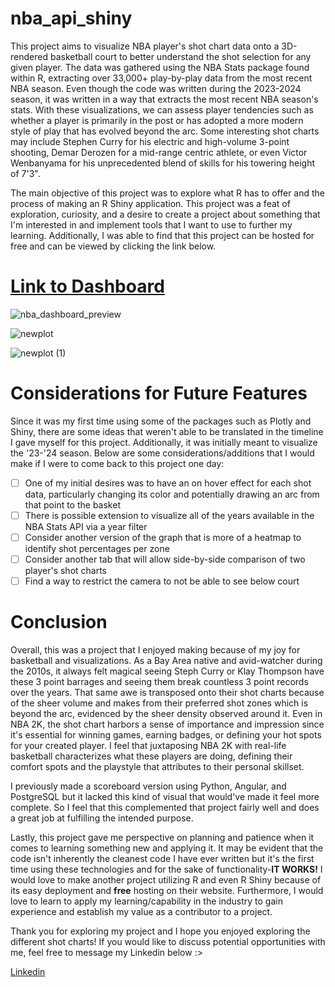 # nba_api_shiny

This project aims to visualize NBA player's shot chart data onto a 3D-rendered basketball court to better understand the shot selection for any given player. The data was gathered using the NBA Stats package found within R, extracting over 33,000+ play-by-play data from the most recent NBA season. Even though the code was written during the 2023-2024 season, it was written in a way that extracts the most recent NBA season's stats.
With these visualizations, we can assess player tendencies such as whether a player is primarily in the post or has adopted a more modern style of play that has evolved beyond the arc. Some interesting shot charts may include Stephen Curry for his electric and high-volume 3-point shooting, Demar Derozen for a mid-range centric athlete, or even Victor Wenbanyama
for his unprecedented blend of skills for his towering height of 7'3". 

The main objective of this project was to explore what R has to offer and the process of making an R Shiny application. This project was a feat of exploration, curiosity, and a desire to create a project about something that I'm interested in and implement tools that I want to use to further my learning. Additionally, I was able to find that this project can be hosted for free and can be viewed by clicking the link below. 

# [Link to Dashboard](https://ccaban.shinyapps.io/nba_api_shiny/)
![nba_dashboard_preview](https://github.com/user-attachments/assets/2a91263f-5865-4b2a-b68f-97a71797c43b)

![newplot](https://github.com/user-attachments/assets/a16fae4e-75b6-43bd-9c74-65d073ecba59)

![newplot (1)](https://github.com/user-attachments/assets/1ddc05c7-39d5-4adc-9c5f-44a86ef649b1)


# Considerations for Future Features

Since it was my first time using some of the packages such as Plotly and Shiny, there are some ideas that weren't able to be translated in the timeline I gave myself for this project. Additionally, it was initially meant to visualize the '23-'24 season. Below are some considerations/additions that I would make if I were to come back to this project one day:

- [ ] One of my initial desires was to have an on hover effect for each shot data, particularly changing its color and potentially drawing an arc from that point to the basket
- [ ] There is possible extension to visualize all of the years available in the NBA Stats API via a year filter
- [ ] Consider another version of the graph that is more of a heatmap to identify shot percentages per zone
- [ ] Consider another tab that will allow side-by-side comparison of two player's shot charts
- [ ] Find a way to restrict the camera to not be able to see below court

# Conclusion

Overall, this was a project that I enjoyed making because of my joy for basketball and visualizations. As a Bay Area native and avid-watcher during the 2010s, it always felt magical seeing Steph Curry or Klay Thompson have these 3 point barrages and seeing them break countless 3 point records over the years. That same awe is transposed onto their shot charts because of the sheer volume and makes from their preferred shot zones which is beyond the arc, evidenced by the sheer density observed around it. Even in NBA 2K, the shot chart harbors a sense of importance and impression since it's essential for winning games, earning badges, or defining your hot spots for your created player. I feel that juxtaposing NBA 2K with real-life basketball characterizes what these players are doing, defining their comfort spots and the playstyle that attributes to their personal skillset. 

I previously made a scoreboard version using Python, Angular, and PostgreSQL but it lacked this kind of visual that would've made it feel more complete. So I feel that this complemented that project fairly well and does a great job at fulfilling the intended purpose. 

Lastly, this project gave me perspective on planning and patience when it comes to learning something new and applying it. It may be evident that the code isn't inherently the cleanest code I have ever written but it's the first time using these technologies and for the sake of functionality-**IT WORKS!** 
I would love to make another project utilizing R and even R Shiny because of its easy deployment and **free** hosting on their website. Furthermore, I would love to learn to apply my learning/capability in the industry to gain experience and establish my value as a contributor to a project.

Thank you for exploring my project and I hope you enjoyed exploring the different shot charts! If you would like to discuss potential opportunities with me, feel free to message my Linkedin below :>

[Linkedin](https://www.linkedin.com/in/colin-caban/)
